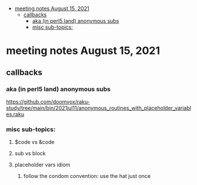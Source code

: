 - [meeting notes August 15, 2021](#org706a7ad)
  - [callbacks](#org729a231)
    - [aka (in perl5 land) anonymous subs](#org75de166)
    - [misc sub-topics:](#orga17a2e5)


<a id="org706a7ad"></a>

# meeting notes August 15, 2021


<a id="org729a231"></a>

## callbacks


<a id="org75de166"></a>

### aka (in perl5 land) anonymous subs

<https://github.com/doomvox/raku-study/tree/main/bin/2021jul11/anonymous_routines_with_placeholder_variables.raku>


<a id="orga17a2e5"></a>

### misc sub-topics:

1.  $code vs &code

2.  sub vs block

3.  placeholder vars idiom

    1.  follow the condom convention: use the hat just once
